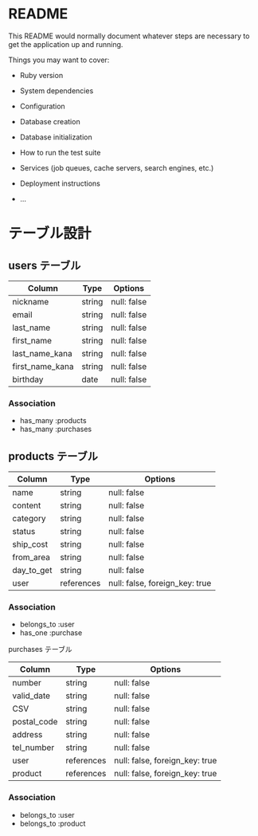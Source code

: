 # README

This README would normally document whatever steps are necessary to get the
application up and running.

Things you may want to cover:

* Ruby version

* System dependencies

* Configuration

* Database creation

* Database initialization

* How to run the test suite

* Services (job queues, cache servers, search engines, etc.)

* Deployment instructions

* ...

# テーブル設計

## users テーブル

| Column          | Type   | Options     |
| --------        | ------ | ----------- |
| nickname        | string | null: false |
| email           | string | null: false |
| last_name       | string | null: false |
| first_name      | string | null: false |
| last_name_kana  | string | null: false |
| first_name_kana | string | null: false |
| birthday        | date   | null: false |


### Association

- has_many :products
- has_many :purchases

## products テーブル

| Column     | Type       | Options                        |
| ------     | ------     | -----------                    |
| name       | string     | null: false                    |
| content    | string     | null: false                    |
| category   | string     | null: false                    |
| status     | string     | null: false                    |
| ship_cost  | string     | null: false                    |
| from_area  | string     | null: false                    |
| day_to_get | string     | null: false                    |
| user       | references | null: false, foreign_key: true |

### Association

- belongs_to :user
- has_one :purchase

purchases テーブル

| Column      | Type       | Options                        |
| ------      | ---------- | ------------------------------ |
| number      | string     | null: false                    |
| valid_date  | string     | null: false                    |
| CSV         | string     | null: false                    |
| postal_code | string     | null: false                    |
| address     | string     | null: false                    |
| tel_number  | string     | null: false                    |
| user        | references | null: false, foreign_key: true |
| product     | references | null: false, foreign_key: true |

### Association

- belongs_to :user
- belongs_to :product

